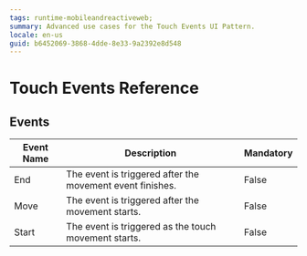 ```yaml
---
tags: runtime-mobileandreactiveweb;  
summary: Advanced use cases for the Touch Events UI Pattern.
locale: en-us
guid: b6452069-3868-4dde-8e33-9a2392e8d548
---
```


# Touch Events Reference
 
## Events

**Event Name** |  **Description** |  **Mandatory**  
---|---|---  
End  |  The event is triggered after the movement event finishes.  |  False
Move  |  The event is triggered after the movement starts.  |  False
Start  |  The event is triggered as the touch movement starts.  |  False 
  

